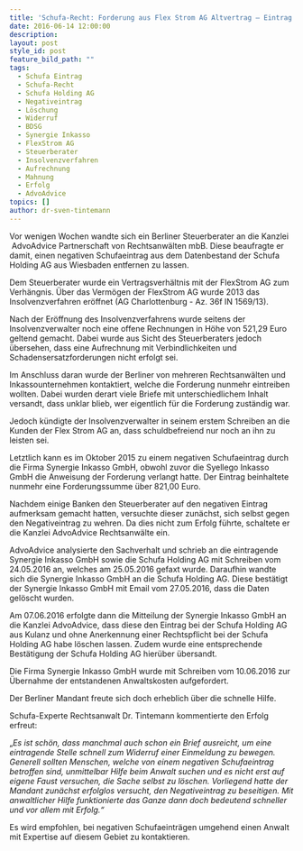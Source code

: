 ```yaml
---
title: 'Schufa-Recht: Forderung aus Flex Strom AG Altvertrag – Eintrag durch Synergie Inkasso GmbH zur Löschung gebracht'
date: 2016-06-14 12:00:00
description:
layout: post
style_id: post
feature_bild_path: ""
tags:
  - Schufa Eintrag
  - Schufa-Recht
  - Schufa Holding AG
  - Negativeintrag
  - Löschung
  - Widerruf
  - BDSG
  - Synergie Inkasso
  - FlexStrom AG
  - Steuerberater
  - Insolvenzverfahren
  - Aufrechnung
  - Mahnung
  - Erfolg
  - AdvoAdvice
topics: []
author: dr-sven-tintemann
---
```



Vor wenigen Wochen wandte sich ein Berliner Steuerberater an die Kanzlei  AdvoAdvice Partnerschaft von Rechtsanwälten mbB. Diese beaufragte er damit, einen negativen Schufaeintrag aus dem Datenbestand der Schufa Holding AG aus Wiesbaden entfernen zu lassen.

Dem Steuerberater wurde ein Vertragsverhältnis mit der FlexStrom AG zum Verhängnis. Über das Vermögen der FlexStrom AG wurde 2013 das Insolvenzverfahren eröffnet (AG Charlottenburg - Az. 36f IN 1569/13).

Nach der Eröffnung des Insolvenzverfahrens wurde seitens der Insolvenzverwalter noch eine offene Rechnungen in Höhe von 521,29 Euro geltend gemacht. Dabei wurde aus Sicht des Steuerberaters jedoch übersehen, dass eine Aufrechnung mit Verbindlichkeiten und Schadensersatzforderungen nicht erfolgt sei.

Im Anschluss daran wurde der Berliner von mehreren Rechtsanwälten und Inkassounternehmen kontaktiert, welche die Forderung nunmehr eintreiben wollten. Dabei wurden derart viele Briefe mit unterschiedlichem Inhalt versandt, dass unklar blieb, wer eigentlich für die Forderung zuständig war.

Jedoch kündigte der Insolvenzverwalter in seinem erstem Schreiben an die Kunden der Flex Strom AG an, dass schuldbefreiend nur noch an ihn zu leisten sei.

Letztlich kann es im Oktober 2015 zu einem negativen Schufaeintrag durch die Firma Synergie Inkasso GmbH, obwohl zuvor die Syellego Inkasso GmbH die Anweisung der Forderung verlangt hatte. Der Eintrag beinhaltete nunmehr eine Forderungssumme über 821,00 Euro.

Nachdem einige Banken den Steuerberater auf den negativen Eintrag aufmerksam gemacht hatten, versuchte dieser zunächst, sich selbst gegen den Negativeintrag zu wehren. Da dies nicht zum Erfolg führte, schaltete er die Kanzlei AdvoAdvice Rechtsanwälte ein.

AdvoAdvice analysierte den Sachverhalt und schrieb an die eintragende Synergie Inkasso GmbH sowie die Schufa Holding AG mit Schreiben vom 24.05.2016 an, welches am 25.05.2016 gefaxt wurde. Daraufhin wandte sich die Synergie Inkasso GmbH an die Schufa Holding AG. Diese bestätigt der Synergie Inkasso GmbH mit Email vom 27.05.2016, dass die Daten gelöscht wurden.

Am 07.06.2016 erfolgte dann die Mitteilung der Synergie Inkasso GmbH an die Kanzlei AdvoAdvice, dass diese den Eintrag bei der Schufa Holding AG aus Kulanz und ohne Anerkennung einer Rechtspflicht bei der Schufa Holding AG habe löschen lassen. Zudem wurde eine entsprechende Bestätigung der Schufa Holding AG hierüber übersandt.

Die Firma Synergie Inkasso GmbH wurde mit Schreiben vom 10.06.2016 zur Übernahme der entstandenen Anwaltskosten aufgefordert.

Der Berliner Mandant freute sich doch erheblich über die schnelle Hilfe.

Schufa-Experte Rechtsanwalt Dr. Tintemann kommentierte den Erfolg erfreut:

„*Es ist schön, dass manchmal auch schon ein Brief ausreicht, um eine eintragende Stelle schnell zum Widerruf einer Einmeldung zu bewegen. Generell sollten Menschen, welche von einem negativen Schufaeintrag betroffen sind, unmittelbar Hilfe beim Anwalt suchen und es nicht erst auf eigene Faust versuchen, die Sache selbst zu löschen. Vorliegend hatte der Mandant zunächst erfolglos versucht, den Negativeintrag zu beseitigen. Mit anwaltlicher Hilfe funktionierte das Ganze dann doch bedeutend schneller und vor allem mit Erfolg.“*

Es wird empfohlen, bei negativen Schufaeinträgen umgehend einen Anwalt mit Expertise auf diesem Gebiet zu kontaktieren.
